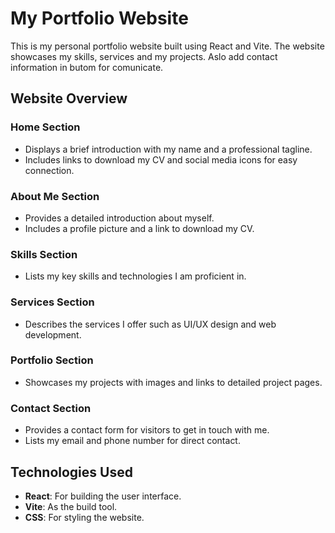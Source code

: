 # My Portfolio Website

This is my personal portfolio website built using React and Vite. The website showcases my skills, services and my projects.
Aslo add contact information in butom for comunicate.

## Website Overview


### Home Section
- Displays a brief introduction with my name and a professional tagline.
- Includes links to download my CV and social media icons for easy connection.

### About Me Section
- Provides a detailed introduction about myself.
- Includes a profile picture and a link to download my CV.

### Skills Section
- Lists my key skills and technologies I am proficient in.

### Services Section
- Describes the services I offer such as UI/UX design and web development.

### Portfolio Section
- Showcases my projects with images and links to detailed project pages.

### Contact Section
- Provides a contact form for visitors to get in touch with me.
- Lists my email and phone number for direct contact.

## Technologies Used
- **React**: For building the user interface.
- **Vite**: As the build tool.
- **CSS**: For styling the website.

